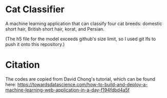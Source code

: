 # Cat Classifier

A machine learning application that can classify four cat breeds: domestic short hair, British short hair, korat, and Persian.

(The h5 file for the model exceeds github's size limit, so I used git lfs to push it onto this repository.)


# Citation

The codes are copied from David Chong's tutorial, which can be found here: https://towardsdatascience.com/how-to-build-and-deploy-a-machine-learning-web-application-in-a-day-f194fdbd4a5f
